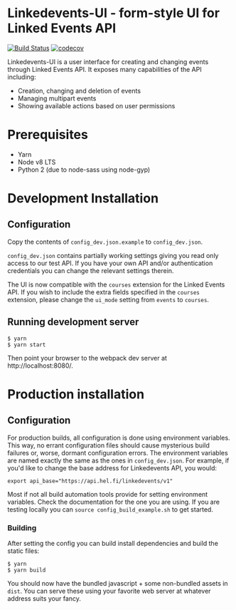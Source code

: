 Linkedevents-UI - form-style UI for Linked Events API
=====================================================

[![Build Status](https://travis-ci.org/City-of-Turku/linkedevents-ui.svg?branch=turku-specific-changes)](https://travis-ci.org/City-of-Turku/linkedevents-ui)
[![codecov](https://codecov.io/gh/City-of-Helsinki/linkedevents-ui/branch/master/graph/badge.svg)](https://codecov.io/gh/City-of-Helsinki/linkedevents-ui)

Linkedevents-UI is a user interface for creating and changing events through
Linked Events API. It exposes many capabilities of the API including:

* Creation, changing and deletion of events
* Managing multipart events
* Showing available actions based on user permissions

# Prerequisites
* Yarn
* Node v8 LTS 
* Python 2 (due to node-sass using node-gyp)

# Development Installation

## Configuration

Copy the contents of `config_dev.json.example` to `config_dev.json`.

`config_dev.json` contains partially working settings giving you read only
access to our test API. If you have your own API and/or authentication
credentials you can change the relevant settings therein.

The UI is now compatible with the `courses` extension for the Linked Events API.
If you wish to include the extra fields specified in the `courses` extension,
please change the `ui_mode` setting from `events` to `courses`.

## Running development server

```
$ yarn
$ yarn start
```

Then point your browser to the webpack dev server at http://localhost:8080/.

# Production installation

## Configuration

For production builds, all configuration is done using environment
variables. This way, no errant configuration files should cause mysterious
build failures or, worse, dormant configuration errors. The environment variables
are named exactly the same as the ones in `config_dev.json`. For example,
if you'd like to change the base address for Linkedevents API, you would:
```
export api_base="https://api.hel.fi/linkedevents/v1"
```

Most if not all build automation tools provide for setting environment
variables. Check the documentation for the one you are using. If you are
testing locally you can `source config_build_example.sh` to get started.

### Building

After setting the config you can build install dependencies and build the
static files:
```
$ yarn
$ yarn build
```

You should now have the bundled javascript + some non-bundled assets in
`dist`. You can serve these using your favorite web server at whatever
address suits your fancy.
